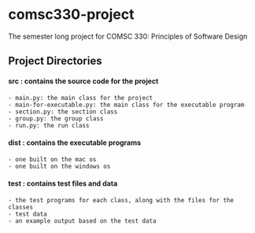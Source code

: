 # comsc330-project
The semester long project for COMSC 330: Principles of Software Design

## Project Directories
#### src : contains the source code for the project
    - main.py: the main class for the project
    - main-for-executable.py: the main class for the executable program
    - section.py: the section class
    - group.py: the group class
    - run.py: the run class

#### dist : contains the executable programs 
    - one built on the mac os 
    - one built on the windows os

#### test : contains test files and data 
    - the test programs for each class, along with the files for the classes
    - test data
    - an example output based on the test data
